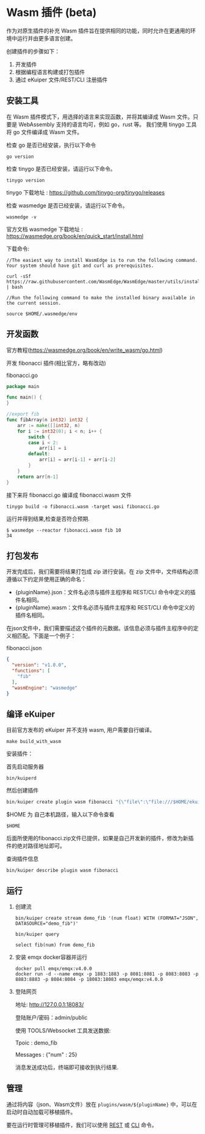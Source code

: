 # Wasm 插件 (beta)

作为对原生插件的补充  Wasm 插件旨在提供相同的功能，同时允许在更通用的环境中运行并由更多语言创建。

创建插件的步骤如下：

1. 开发插件
2. 根据编程语言构建或打包插件
3. 通过 eKuiper 文件/REST/CLI 注册插件

## 安装工具

在 Wasm 插件模式下，用选择的语言来实现函数，并将其编译成 Wasm 文件。只要是 WebAssembly 支持的语言均可，例如 go，rust 等。
我们使用 tinygo 工具将 go 文件编译成 Wasm 文件。

检查 go 是否已经安装，执行以下命令

```shell
go version
```

检查 tinygo 是否已经安装，请运行以下命令。

```shell
tinygo version
```

tinygo 下载地址 : <https://github.com/tinygo-org/tinygo/releases>

检查 wasmedge 是否已经安装，请运行以下命令。

```shell
wasmedge -v
```

官方文档 wasmedge 下载地址 : <https://wasmedge.org/book/en/quick_start/install.html>

下载命令:

```shell
//The easiest way to install WasmEdge is to run the following command. Your system should have git and curl as prerequisites.

curl -sSf https://raw.githubusercontent.com/WasmEdge/WasmEdge/master/utils/install.sh | bash

//Run the following command to make the installed binary available in the current session.

source $HOME/.wasmedge/env
```

## 开发函数

官方教程(<https://wasmedge.org/book/en/write_wasm/go.html>)

开发 fibonacci 插件(相比官方，略有改动)

fibonacci.go

```go
package main

func main() {
}

//export fib
func fibArray(n int32) int32 {
    arr := make([]int32, n)
    for i := int32(0); i < n; i++ {
        switch {
        case i < 2:
            arr[i] = i
        default:
            arr[i] = arr[i-1] + arr[i-2]
        }
    }
    return arr[n-1]
}
```

接下来将 fibonacci.go 编译成 fibonacci.wasm 文件

```shell
tinygo build -o fibonacci.wasm -target wasi fibonacci.go
```

运行并得到结果,检查是否符合预期.

```shell
$ wasmedge --reactor fibonacci.wasm fib 10
34
```

## 打包发布

开发完成后，我们需要将结果打包成 zip 进行安装。在 zip 文件中，文件结构必须遵循以下约定并使用正确的命名：

- {pluginName}.json：文件名必须与插件主程序和 REST/CLI 命令中定义的插件名相同。
- {pluginName}.wasm：文件名必须与插件主程序和 REST/CLI 命令中定义的插件名相同。

在json文件中，我们需要描述这个插件的元数据。该信息必须与插件主程序中的定义相匹配。下面是一个例子：

fibonacci.json

```json
{
  "version": "v1.0.0",
  "functions": [
    "fib"
  ],
  "wasmEngine": "wasmedge"
}
```

## 编译 eKuiper

目前官方发布的 eKuiper 并不支持 wasm, 用户需要自行编译。

```shell
make build_with_wasm
```

安装插件：

首先启动服务器

```shell
bin/kuiperd
```

然后创建插件

```go
bin/kuiper create plugin wasm fibonacci "{\"file\":\"file:///$HOME/ekuiper/internal/plugin/testzips/wasm/fibonacci.zip\"}"
```

$HOME 为 自己本机路径，输入以下命令查看

```shell
$HOME
```

后面所使用的fibonacci.zip文件已提供，如果是自己开发新的插件，修改为新插件的绝对路径地址即可。

查询插件信息

```shell
bin/kuiper describe plugin wasm fibonacci
```

## 运行

1. 创建流

   ```shell
   bin/kuiper create stream demo_fib '(num float) WITH (FORMAT="JSON", DATASOURCE="demo_fib")'
 
   bin/kuiper query
 
   select fib(num) from demo_fib
   ```

2. 安装 emqx docker容器并运行

   ```shell
   docker pull emqx/emqx:v4.0.0
   docker run -d --name emqx -p 1883:1883 -p 8081:8081 -p 8083:8083 -p 8883:8883 -p 8084:8084 -p 18083:18083 emqx/emqx:v4.0.0
   ```

3. 登陆网页

   地址: http://127.0.0.1:18083/

   登陆账户/密码：admin/public

   使用 TOOLS/Websocket 工具发送数据:

   Tpoic    : demo_fib

   Messages : {"num" : 25}

   消息发送成功后，终端即可接收到执行结果.

## 管理

通过将内容（json、Wasm文件）放在 `plugins/wasm/${pluginName}` 中，可以在启动时自动加载可移植插件。

要在运行时管理可移植插件，我们可以使用 [REST](../../api/restapi/plugins.md) 或 [CLI](../../api/cli/plugins.md) 命令。
